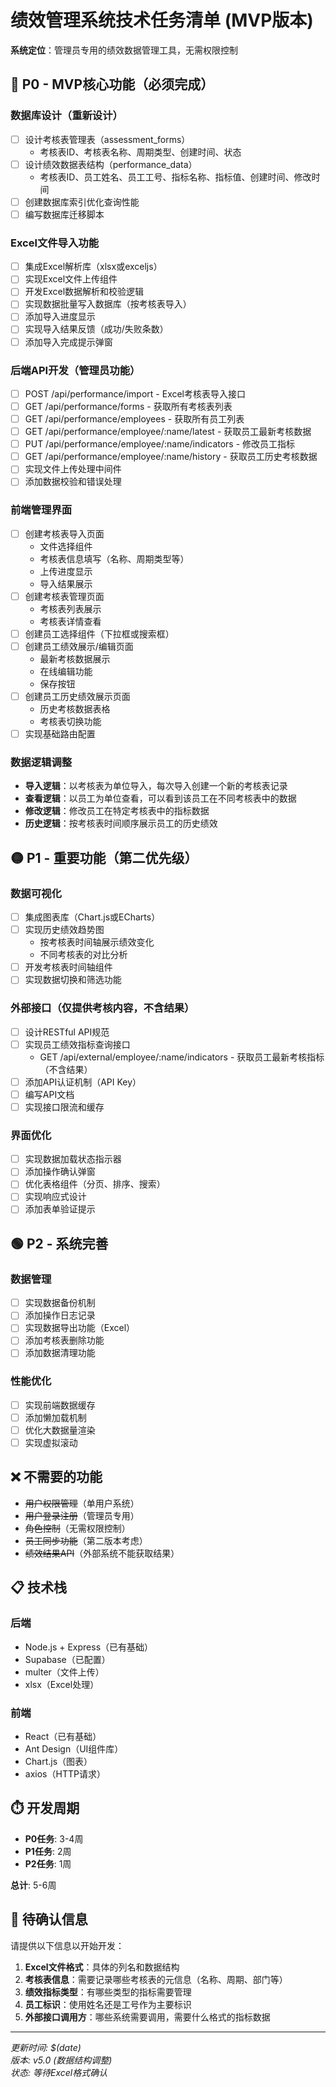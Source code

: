 # 绩效管理系统技术任务清单 (MVP版本)

**系统定位**：管理员专用的绩效数据管理工具，无需权限控制

## 🔴 P0 - MVP核心功能（必须完成）

### 数据库设计（重新设计）
- [ ] 设计考核表管理表（assessment_forms）
  - 考核表ID、考核表名称、周期类型、创建时间、状态
- [ ] 设计绩效数据表结构（performance_data）
  - 考核表ID、员工姓名、员工工号、指标名称、指标值、创建时间、修改时间
- [ ] 创建数据库索引优化查询性能
- [ ] 编写数据库迁移脚本

### Excel文件导入功能
- [ ] 集成Excel解析库（xlsx或exceljs）
- [ ] 实现Excel文件上传组件
- [ ] 开发Excel数据解析和校验逻辑
- [ ] 实现数据批量写入数据库（按考核表导入）
- [ ] 添加导入进度显示
- [ ] 实现导入结果反馈（成功/失败条数）
- [ ] 添加导入完成提示弹窗

### 后端API开发（管理员功能）
- [ ] POST /api/performance/import - Excel考核表导入接口
- [ ] GET /api/performance/forms - 获取所有考核表列表
- [ ] GET /api/performance/employees - 获取所有员工列表
- [ ] GET /api/performance/employee/:name/latest - 获取员工最新考核数据
- [ ] PUT /api/performance/employee/:name/indicators - 修改员工指标
- [ ] GET /api/performance/employee/:name/history - 获取员工历史考核数据
- [ ] 实现文件上传处理中间件
- [ ] 添加数据校验和错误处理

### 前端管理界面
- [ ] 创建考核表导入页面
  - 文件选择组件
  - 考核表信息填写（名称、周期类型等）
  - 上传进度显示
  - 导入结果展示
- [ ] 创建考核表管理页面
  - 考核表列表展示
  - 考核表详情查看
- [ ] 创建员工选择组件（下拉框或搜索框）
- [ ] 创建员工绩效展示/编辑页面
  - 最新考核数据展示
  - 在线编辑功能
  - 保存按钮
- [ ] 创建员工历史绩效展示页面
  - 历史考核数据表格
  - 考核表切换功能
- [ ] 实现基础路由配置

### 数据逻辑调整
- **导入逻辑**：以考核表为单位导入，每次导入创建一个新的考核表记录
- **查看逻辑**：以员工为单位查看，可以看到该员工在不同考核表中的数据
- **修改逻辑**：修改员工在特定考核表中的指标数据
- **历史逻辑**：按考核表时间顺序展示员工的历史绩效

## 🟡 P1 - 重要功能（第二优先级）

### 数据可视化
- [ ] 集成图表库（Chart.js或ECharts）
- [ ] 实现历史绩效趋势图
  - 按考核表时间轴展示绩效变化
  - 不同考核表的对比分析
- [ ] 开发考核表时间轴组件
- [ ] 实现数据切换和筛选功能

### 外部接口（仅提供考核内容，不含结果）
- [ ] 设计RESTful API规范
- [ ] 实现员工绩效指标查询接口
  - GET /api/external/employee/:name/indicators - 获取员工最新考核指标（不含结果）
- [ ] 添加API认证机制（API Key）
- [ ] 编写API文档
- [ ] 实现接口限流和缓存

### 界面优化
- [ ] 实现数据加载状态指示器
- [ ] 添加操作确认弹窗
- [ ] 优化表格组件（分页、排序、搜索）
- [ ] 实现响应式设计
- [ ] 添加表单验证提示

## 🟢 P2 - 系统完善

### 数据管理
- [ ] 实现数据备份机制
- [ ] 添加操作日志记录
- [ ] 实现数据导出功能（Excel）
- [ ] 添加考核表删除功能
- [ ] 添加数据清理功能

### 性能优化
- [ ] 实现前端数据缓存
- [ ] 添加懒加载机制
- [ ] 优化大数据量渲染
- [ ] 实现虚拟滚动

## ❌ 不需要的功能

- ~~用户权限管理~~（单用户系统）
- ~~用户登录注册~~（管理员专用）
- ~~角色控制~~（无需权限控制）
- ~~员工同步功能~~（第二版本考虑）
- ~~绩效结果API~~（外部系统不能获取结果）

## 📋 技术栈

### 后端
- Node.js + Express（已有基础）
- Supabase（已配置）
- multer（文件上传）
- xlsx（Excel处理）

### 前端
- React（已有基础）
- Ant Design（UI组件库）
- Chart.js（图表）
- axios（HTTP请求）

## ⏱️ 开发周期

- **P0任务**: 3-4周
- **P1任务**: 2周  
- **P2任务**: 1周

**总计**: 5-6周

## 📝 待确认信息

请提供以下信息以开始开发：

1. **Excel文件格式**：具体的列名和数据结构
2. **考核表信息**：需要记录哪些考核表的元信息（名称、周期、部门等）
3. **绩效指标类型**：有哪些类型的指标需要管理
4. **员工标识**：使用姓名还是工号作为主要标识
5. **外部接口调用方**：哪些系统需要调用，需要什么格式的指标数据

---

*更新时间: $(date)*  
*版本: v5.0 (数据结构调整)*  
*状态: 等待Excel格式确认*
